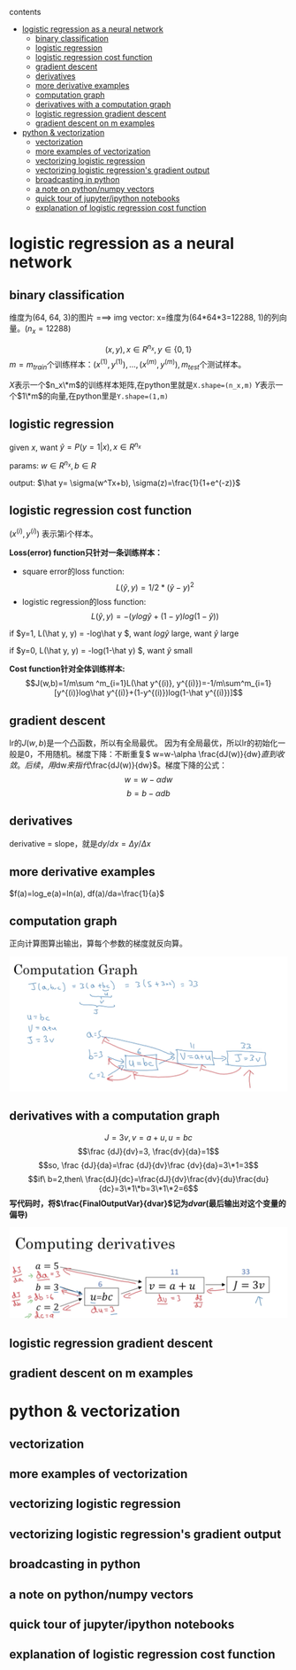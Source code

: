contents

* [logistic regression as a neural network](#logistic-regression-as-a-neural-network)
  * [binary classification](#binary-classification)
  * [logistic regression](#logistic-regression)
  * [logistic regression cost function](#logistic-regression-cost-function)
  * [gradient descent](#gradient-descent)
  * [derivatives](#derivatives)
  * [more derivative examples](#more-derivative-examples)
  * [computation graph](#computation-graph)
  * [derivatives with a computation graph](#derivatives-with-a-computation-graph)
  * [logistic regression gradient descent](#logistic-regression-gradient-descent)
  * [gradient descent on m examples](#gradient-descent-on-m-examples)
* [python &amp; vectorization](#python--vectorization)
  * [vectorization](#vectorization)
  * [more examples of vectorization](#more-examples-of-vectorization)
  * [vectorizing logistic regression](#vectorizing-logistic-regression)
  * [vectorizing logistic regression's gradient output](#vectorizing-logistic-regressions-gradient-output)
  * [broadcasting in python](#broadcasting-in-python)
  * [a note on python/numpy vectors](#a-note-on-pythonnumpy-vectors)
  * [quick tour of jupyter/ipython notebooks](#quick-tour-of-jupyteripython-notebooks)
  * [explanation of logistic regression cost function](#explanation-of-logistic-regression-cost-function)


# logistic regression as a neural network

## binary classification

维度为(64, 64, 3)的图片 ===> img vector: x=维度为(64\*64\*3=12288, 1)的列向量。($n_x=12288$)

$$ (x,y), x \in R^{n_x}, y \in \{0,1\} $$
$m=m_{train}$个训练样本：${(x^{(1)}, y^{(1)}), ..., (x^{(m)}, y^{(m)})}, m_{test}$个测试样本。

$X$表示一个$n_x\*m$的训练样本矩阵,在python里就是```X.shape=(n_x,m)```
$Y$表示一个$1\*m$的向量,在python里是```Y.shape=(1,m)```

## logistic regression

given $x$, want $\hat y=P(y=1|x), x \in R^{n_x}$

params: $w \in R^{n_x}, b \in R$

output: $\hat y= \sigma(w^Tx+b), \sigma(z)=\frac{1}{1+e^(-z)}$

## logistic regression cost function

$(x^(i),y^(i))$ 表示第i个样本。

**Loss(error) function只针对一条训练样本：**

+ square error的loss function:
$$L(\hat y, y)=1/2*(\hat y - y)^2$$
+ logistic regression的loss function: 
$$L(\hat y, y)=-(ylog\hat y+(1-y)log(1-\hat y))$$

if $y=1, L(\hat y, y) = -log\hat y $, want $log\hat y$ large, want $\hat y$ large

if $y=0, L(\hat y, y) = -log(1-\hat y) $, want $\hat y$ small

**Cost function针对全体训练样本:**
$$J(w,b)=1/m\sum ^m_{i=1}L(\hat y^{(i)}, y^{(i)})=-1/m\sum^m_{i=1}[y^{(i)}log\hat y^{(i)}+(1-y^{(i)})log(1-\hat y^{(i)})]$$

## gradient descent

lr的$J(w,b)$是一个凸函数，所以有全局最优。 因为有全局最优，所以lr的初始化一般是0，不用随机。梯度下降：不断重复$ w=w-\alpha \frac{dJ(w)}{dw}$直到收敛。后续，用$dw$来指代$\frac{dJ(w)}{dw}$。梯度下降的公式：
$$w=w-\alpha dw$$
$$b=b-\alpha db$$

## derivatives

derivative = slope，就是$dy/dx=\Delta y/\Delta x$

## more derivative examples

$f(a)=log_e(a)=ln(a), df(a)/da=\frac{1}{a}$

## computation graph

正向计算图算出输出，算每个参数的梯度就反向算。

![computation graph](https://raw.githubusercontent.com/daiwk/dl.ai/master/c1/imgs/computation%20graph.png)

## derivatives with a computation graph
$$J=3v,v=a+u,u=bc$$
$$\frac {dJ}{dv}=3, \frac{dv}{da}=1$$
$$so, \frac {dJ}{da}=\frac {dJ}{dv}\frac {dv}{da}=3\*1=3$$
$$if\ b=2,then\ \frac{dJ}{dc}=\frac{dJ}{dv}\frac{dv}{du}\frac{du}{dc}=3\*1\*b=3\*1\*2=6$$
**写代码时，将$\frac{FinalOutputVar}{dvar}$记为$dvar$(最后输出对这个变量的偏导)**

![derivatives in computation graph](https://raw.githubusercontent.com/daiwk/dl.ai/master/c1/imgs/computation%20graph-derivatives.png)

## logistic regression gradient descent

## gradient descent on m examples


# python & vectorization

## vectorization

## more examples of vectorization

## vectorizing logistic regression

## vectorizing logistic regression's gradient output

## broadcasting in python

## a note on python/numpy vectors

## quick tour of jupyter/ipython notebooks

## explanation of logistic regression cost function


